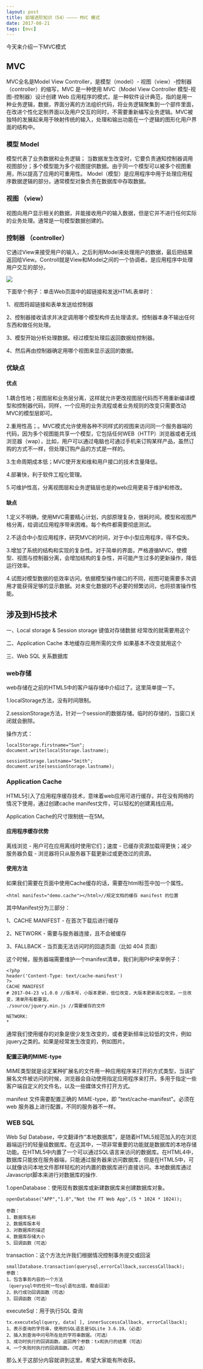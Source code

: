 ```yaml
---
layout: post
title: 前端进阶知识（54）———— MVC 模式
date: 2017-08-21
tags: [mvc]
---
```


今天来介绍一下MVC模式

## MVC 

MVC全名是Model View Controller，是模型（model）- 视图（view）-控制器（controller）的缩写，MVC 是一种使用 MVC（Model View Controller 模型-视图-控制器）设计创建 Web 应用程序的模式，是一种软件设计典范，指的是用一种业务逻辑，数据，界面分离的方法组织代码，将业务逻辑聚集到一个部件里面，在改进个性化定制界面以及用户交互的同时，不需要重新编写业务逻辑。MVC被独特的发展起来用于映射传统的输入，处理和输出功能在一个逻辑的图形化用户界面的结构中。

### 模型 Model

模型代表了业务数据和业务逻辑； 当数据发生改变时，它要负责通知控制器调用视图部分；多个模型能为多个视图提供数据。由于同一个模型可以被多个视图重用，所以提高了应用的可重用性。 Model（模型）是应用程序中用于处理应用程序数据逻辑的部分。通常模型对象负责在数据库中存取数据。


### 视图 （view）

视图向用户显示相关的数据，并能接收用户的输入数据，但是它并不进行任何实际的业务处理。通常是一句模型数据创建的。

### 控制器 （controller）

它通过View来接受用户的输入，之后利用Model来处理用户的数据，最后把结果返回给View。Controll就是View和Model之间的一个协调者。是应用程序中处理用户交互的部分。

<img src="http://outu8mec9.bkt.clouddn.com/mvc.PNG">

下面举个例子：单击Web页面中的超链接和发送HTML表单时：

1、视图将超链接和表单发送给控制器

2、控制器接收请求并决定调用哪个模型构件去处理请求。控制器本身不输出任何东西和做任何处理。

3、模型开始分析处理数据。经过模型处理后返回数据给控制器。

4、然后再由控制器确定用哪个视图来显示返回的数据。

### 优缺点 

#### 优点

1.耦合性地；视图层和业务层分离，这样就允许更改视图层代码而不用重新编译模型和控制器代码，同样，一个应用的业务流程或者业务规则的改变只需要改动MVC的模型层即可。

2.重用性高；。MVC模式允许使用各种不同样式的视图来访问同一个服务器端的代码，因为多个视图能共享一个模型，它包括任何WEB（HTTP）浏览器或者无线浏览器（wap），比如，用户可以通过电脑也可通过手机来订购某样产品，虽然订购的方式不一样，但处理订购产品的方式是一样的。

3.生命周期成本低；MVC使开发和维和用户接口的技术含量降低。

4.部署快，利于软件工程化管理。

5.可维护性高，分离视图层和业务逻辑层也是的web应用更易于维护和修改。

#### 缺点

1.定义不明确，使用MVC需要精心计划，内部原理复杂，很耗时间。模型和视图严格分离，给调试应用程序带来困难。每个构件都需要彻底测试。

2.不适合中小型应用程序，研究MVC的时间，对于中小型应用程序，得不偿失。

3.增加了系统的结构和实现的复杂性。对于简单的界面，严格遵循MVC，使模型、视图与控制器分离，会增加结构的复杂性，并可能产生过多的更新操作，降低运行效率。

4.试图对模型数据的低效率访问。依据模型操作接口的不同，视图可能需要多次调用才能获得足够的显示数据。对未变化数据的不必要的频繁访问，也将损害操作性能。

## 涉及到H5技术

一、Local storage & Session storage  键值对存储数据  经常改的就需要用这个

二、Application Cache  本地缓存应用所需的文件 如果基本不改变就用这个

三、Web SQL 关系数据库

### web存储 

web存储在之前的HTML5中的客户端存储中介绍过了。这里简单提一下。

1.localStorage方法，没有时间限制。

2.sessionStorage方法，针对一个session的数据存储。临时的存储的，当窗口关闭就会删除。

操作方式：

	localStorage.firstname="Sun";
	document.write(localStorage.lastname);

	sessionStorage.lastname="Smith";
	document.write(sessionStorage.lastname);

### Application Cache

HTML5引入了应用程序缓存技术，意味着web应用可进行缓存，并在没有网络的情况下使用，通过创建cache manifest文件，可以轻松的创建离线应用。

Application Cache的尺寸限制统一在5M。

#### 应用程序缓存优势

离线浏览 - 用户可在应用离线时使用它们；速度 - 已缓存资源加载得更快；减少服务器负载 - 浏览器将只从服务器下载更新过或更改过的资源。

#### 使用方法

如果我们需要在页面中使用Cache缓存的话，需要在html标签中加一个属性。

	<html manifest="demo.cache"></html>//规定文档的缓存 manifest 的位置

其中Manifest分为三部分：

1、CACHE MANIFEST - 在首次下载后进行缓存

2、NETWORK - 需要与服务器连接，且不会被缓存

3、FALLBACK - 当页面无法访问时的回退页面（比如 404 页面）

这个时候，服务器端需要维护一个manifest清单，我们利用PHP来举例子：

	<?php
	header('Content-Type: text/cache-manifest')
	?>
	CACHE MANIFEST
	# 2017-04-23 v1.0.0 //版本号，小版本更新，低位改变，大版本更新高位改变。一旦改变，清单所有都要变。
	./source/jquery.min.js //需要缓存的文件
	
	NETWORK:
	*
	
通常我们使用缓存的对象是很少发生改变的，或者更新频率比较低的文件，例如jquery之类的。如果是经常发生改变的，例如图片。

#### 配置正确的MIME-type

MIME类型就是设定某种扩展名的文件用一种应用程序来打开的方式类型，当该扩展名文件被访问的时候，浏览器会自动使用指定应用程序来打开。多用于指定一些客户端自定义的文件名，以及一些媒体文件打开方式。

manifest 文件需要配置正确的 MIME-type，即 "text/cache-manifest"。必须在 web 服务器上进行配置，不同的服务器不一样。

### WEB	SQL

Web Sql Database，中文翻译作“本地数据库”，是随着HTML5规范加入的在浏览器端运行的轻量级数据库。在这其中，一项非常重要的功能就是数据库的本地存储功能。在HTML5中内置了一个可以通过SQL语言来访问的数据库。在HTML4中，数据库只能放在服务器端，只能通过服务器来访问数据库，但是在HTML5中，可以就像访问本地文件那样轻松的对内置的数据库进行直接访问。本地数据库通过Javascript脚本来进行对数据库的操作.

1.openDatabase：使用现有数据库或新建数据库来创建数据库对象。

	openDatabase("APP","1.0","Not the FT Web App",(5 * 1024 * 1024));

	参数：
	1、数据库名称
	2、数据库版本号
	3、对数据库的描述
	4、数据库存储大小
	5、回调函数（可选）


transaction：这个方法允许我们根据情况控制事务提交或回滚

	smallDatabase.transaction(querysql,errorCallback,successCallback);
	参数：
	1、包含事务内容的一个方法
	（querysql中的任何一句sql语句出错，都会回滚）
	2、执行成功回调函数（可选）
	3、回调函数（可选）


executeSql：用于执行SQL 查询

	tx.executeSql(query, data[ ], innerSuccessCallback, errorCallback);
	1、表示查询的字符串，使用的SQL语言是SQLite 3.6.19。（必选）
	2、插入到查询中问号所在处的字符串数据。（可选）
	3、成功时执行的回调函数。返回两个参数：tx和执行的结果（可选）
	4、一个失败时执行的回调函数。（可选）

那么关于这部分内容就讲到这里。希望大家能有所收获。





